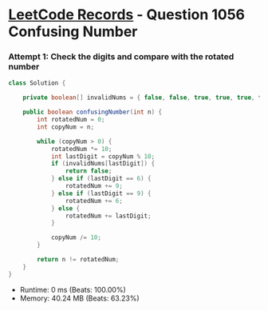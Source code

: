 # [LeetCode Records](../../README.md) - Question 1056 Confusing Number

### Attempt 1: Check the digits and compare with the rotated number
```java
class Solution {

    private boolean[] invalidNums = { false, false, true, true, true, true, false, true, false, false };

    public boolean confusingNumber(int n) {
        int rotatedNum = 0;
        int copyNum = n;

        while (copyNum > 0) {
            rotatedNum *= 10;
            int lastDigit = copyNum % 10;
            if (invalidNums[lastDigit]) {
                return false;
            } else if (lastDigit == 6) {
                rotatedNum += 9;
            } else if (lastDigit == 9) {
                rotatedNum += 6;
            } else {
                rotatedNum += lastDigit;
            }

            copyNum /= 10;
        }

        return n != rotatedNum;
    }
}
```
- Runtime: 0 ms (Beats: 100.00%)
- Memory: 40.24 MB (Beats: 63.23%)

<br>
